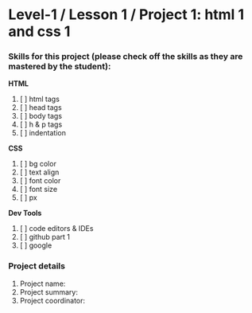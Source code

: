 # Level-1 / Lesson 1 / Project 1: html 1 and css 1

### Skills for this project (please check off the skills as they are mastered by the student):

**HTML**
 1. [ ] html tags
 2. [ ] head tags
 3. [ ] body tags
 4. [ ] h & p tags
 5. [ ] indentation

**CSS**
  1. [ ] bg color
  2. [ ] text align
  3. [ ] font color
  4. [ ] font size
  5. [ ] px

**Dev Tools**
  1. [ ] code editors & IDEs
  2. [ ] github part 1
  3. [ ] google

### Project details
  1. Project name: 
  2. Project summary:
  3. Project coordinator: 